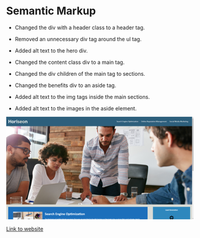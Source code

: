 # Semantic Markup

* Changed the div with a header class to a header tag.

* Removed an unnecessary div tag around the ul tag.

* Added alt text to the hero div.

* Changed the content class div to a main tag.

* Changed the div children of the main tag to sections.

* Changed the benefits div to an aside tag.

* Added alt text to the img tags inside the main sections.

* Added alt text to the images in the aside element.

![website example](./assets/images/Website_Example.png)

[Link to website](https://phoenix-staley.github.io/semantic-markup/)
